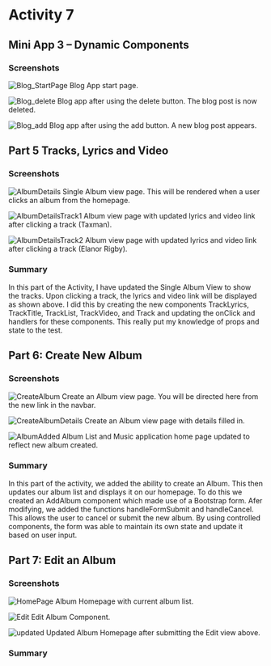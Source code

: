 # Activity 7

## Mini App 3 – Dynamic Components

### Screenshots
![Blog_StartPage](BlogStartPage.png)
Blog App start page.

![Blog_delete](BlogDelete.png)
Blog app after using the delete button. The blog post is now deleted.


![Blog_add](BlogAdd.png)
Blog app after using the add button. A new blog post appears.

## Part 5 Tracks, Lyrics and Video

### Screenshots
![AlbumDetails](AlbumDetails.png)
Single Album view page. This will be rendered when a user clicks an album from the homepage.

![AlbumDetailsTrack1](AlbumDetailsTrack1.png)
Album view page with updated lyrics and video link after clicking a track (Taxman).


![AlbumDetailsTrack2](AlbumDetailsTrack2.png)
Album view page with updated lyrics and video link after clicking a track (Elanor Rigby).

### Summary
In this part of the Activity, I have updated the Single Album View to show the tracks. Upon clicking a track, the lyrics and video link will be displayed as shown above. I did this by creating the new components TrackLyrics, TrackTitle, TrackList, TrackVideo, and Track and updating the onClick and handlers for these components. This really put my knowledge of props and state to the test.

## Part 6: Create New Album

### Screenshots
![CreateAlbum](CreateAlbum.png)
Create an Album view page. You will be directed here from the new link in the navbar.

![CreateAlbumDetails](CreateAlbumDetails.png)
Create an Album view page with details filled in.


![AlbumAdded](AlbumAdded.png)
Album List and Music application home page updated to reflect new album created.

### Summary
In this part of the activity, we added the ability to create an Album. This then updates our album list and displays it on our homepage. To do this we created an AddAlbum component which made use of a Bootstrap form. Afer modifying, we added the functions handleFormSubmit and handleCancel. This allows the user to cancel or submit the new album. By using controlled components, the form was able to maintain its own state and update it based on user input.
## Part 7: Edit an Album

### Screenshots
![HomePage](HomePage.png)
Album Homepage with current album list.

![Edit](Edit.png)
Edit Album Component.


![updated](updated.png)
Updated Album Homepage after submitting the Edit view above. 

### Summary


